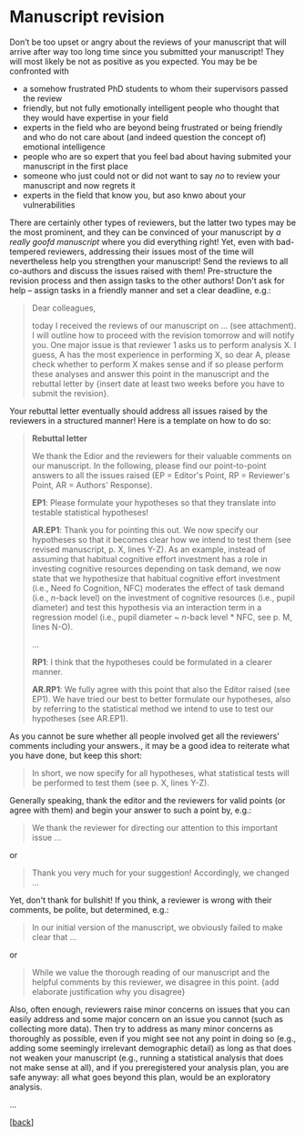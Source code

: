 # Manuscript revision

Don’t be too upset or angry about the reviews of your manuscript that will arrive after way too long time since you submitted your manuscript! 
They will most likely be not as positive as you expected.
You may be be confronted with 

- a somehow frustrated PhD students to whom their supervisors passed the review
- friendly, but not fully emotionally intelligent people who thought that they would have expertise in your field
- experts in the field who are beyond being frustrated or being friendly and who do not care about (and indeed question the concept of) emotional intelligence
- people who are so expert that you feel bad about having submited your manuscript in the first place
- someone who just could not or did not want to say *no* to review your manuscript and now regrets it
- experts in the field that know you, but aso knwo about your vulnerabilities  
 
There are certainly other types of reviewers, but the latter two types may be the most prominent, and they can be convinced of your manuscript by _a really goofd manuscript_ where you did everything right!
Yet, even with bad-tempered reviewers, addressing their issues most of the time will nevertheless help you strengthen your manuscript!
Send the reviews to all co-authors and discuss the issues raised with them!
Pre-structure the revision process and then assign tasks to the other authors! Don't ask for help – assign tasks in a friendly manner and set a clear deadline, e.g.:

> Dear colleagues,
> 
> today I received the reviews of our manuscript on ... (see attachment). I will outline how to proceed with the revision tomorrow and will notify you. One major issue is that reviewer 1 asks us to perform analysis X. I guess, A has the most experience in performing X, so dear A, please check whether to perform X makes sense and if so please perform these analyses and answer this point in the manuscript and the rebuttal letter by {insert date at least two weeks before you have to submit the revision}.   

Your rebuttal letter eventually should address all issues raised by the reviewers in a structured manner! Here is a template on how to do so:

> **Rebuttal letter**
> 
> We thank the Edior and the reviewers for their valuable comments on our manuscript. In the following, please find our point-to-point answers to all the issues raised (EP = Editor's Point, RP = Reviewer's Point, AR = Authors' Response).
> 
> **EP1**: Please formulate your hypotheses so that they translate into testable statistical hypotheses!
> 
> **AR.EP1**: Thank you for pointing this out. We now specify our hypotheses so that it becomes clear how we intend to test them (see revised manuscript, p. X, lines Y-Z). As an example, instead of assuming that habitual cognitive effort investment has a role in investing cognitive resources depending on task demand, we now state that we hypothesize that habitual cognitive effort investment (i.e., Need fo Cognition, NFC) moderates the effect of task demand (i.e., *n*-back level) on the investment of cognitive resources (i.e., pupil diameter) and test this hypothesis via an interaction term in a regression model (i.e., pupil diameter ~ *n*-back level * NFC, see p. M, lines N-O).
>
> ...
>
> **RP1**: I think that the hypotheses could be formulated in a clearer manner.
>
> **AR.RP1**: We fully agree with this point that also the Editor raised (see EP1). We have tried our best to better formulate our hypotheses, also by referring to the statistical method we intend to use to test our hypotheses (see AR.EP1). 

As you cannot be sure whether all people involved get all the reviewers' comments including your answers., it may be a good idea to reiterate what you have done, but keep this short:

> In short, we now specify for all hypotheses, what statistical tests will be performed to test them (see p. X, lines Y-Z).

Generally speaking, thank the editor and the reviewers for valid points (or agree with them) and begin your answer to such a point by, e.g.: 

> We thank the reviewer for directing our attention to this important issue ...

or

> Thank you very much for your suggestion! Accordingly, we changed ...

Yet, don't thank for bullshit! If you think, a reviewer is wrong with their comments, be polite, but determined, e.g.:

> In our initial version of the manuscript, we obviously failed to make clear that ...

or 

> While we value the thorough reading of our manuscript and the helpful comments by this reviewer, we disagree in this point. {add elaborate justification why you disagree}    

Also, often enough, reviewers raise minor concerns on issues that you can easily address and some major concern on an issue you cannot (such as collecting more data). Then try to address as many minor concerns as thoroughly as possible, even if you might see not any point in doing so (e.g., adding some seemingly irrelevant demographic detail) as long as that does not weaken your manuscript (e.g., running a statistical analysis that does not make sense at all), and if you preregistered your analysis plan, you are safe anyway: all what goes beyond this plan, would be an exploratory analysis.

...

[[back](00_How_to_organize_a_research_project.md#organization-of-this-manual)]
